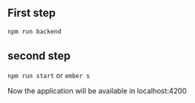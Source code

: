 ## First step
`npm run backend`

## second step
`npm run start` or `ember s`

Now the application will be available in localhost:4200
